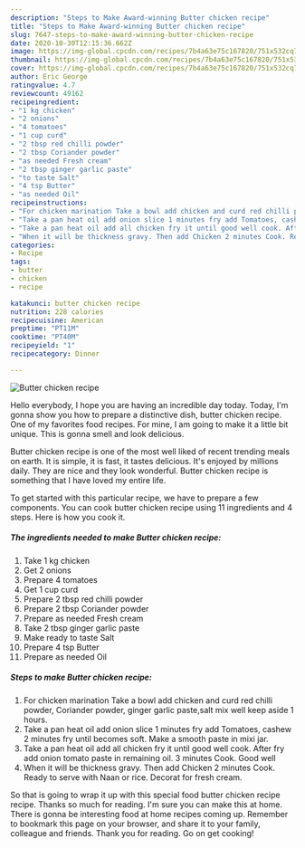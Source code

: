 ```yaml
---
description: "Steps to Make Award-winning Butter chicken recipe"
title: "Steps to Make Award-winning Butter chicken recipe"
slug: 7647-steps-to-make-award-winning-butter-chicken-recipe
date: 2020-10-30T12:15:36.662Z
image: https://img-global.cpcdn.com/recipes/7b4a63e75c167820/751x532cq70/butter-chicken-recipe-recipe-main-photo.jpg
thumbnail: https://img-global.cpcdn.com/recipes/7b4a63e75c167820/751x532cq70/butter-chicken-recipe-recipe-main-photo.jpg
cover: https://img-global.cpcdn.com/recipes/7b4a63e75c167820/751x532cq70/butter-chicken-recipe-recipe-main-photo.jpg
author: Eric George
ratingvalue: 4.7
reviewcount: 49162
recipeingredient:
- "1 kg chicken"
- "2 onions"
- "4 tomatoes"
- "1 cup curd"
- "2 tbsp red chilli powder"
- "2 tbsp Coriander powder"
- "as needed Fresh cream"
- "2 tbsp ginger garlic paste"
- "to taste Salt"
- "4 tsp Butter"
- "as needed Oil"
recipeinstructions:
- "For chicken marination Take a bowl add chicken and curd red chilli powder, Coriander powder, ginger garlic paste,salt mix well keep aside 1 hours."
- "Take a pan heat oil add onion slice 1 minutes fry add Tomatoes, cashew 2 minutes fry until becomes soft. Make a smooth paste in mixi jar."
- "Take a pan heat oil add all chicken fry it until good well cook. After fry add onion tomato paste in remaining oil. 3 minutes Cook. Good well"
- "When it will be thickness gravy. Then add Chicken 2 minutes Cook. Ready to serve with Naan or rice. Decorat for fresh cream."
categories:
- Recipe
tags:
- butter
- chicken
- recipe

katakunci: butter chicken recipe 
nutrition: 228 calories
recipecuisine: American
preptime: "PT11M"
cooktime: "PT40M"
recipeyield: "1"
recipecategory: Dinner

---
```



![Butter chicken recipe](https://img-global.cpcdn.com/recipes/7b4a63e75c167820/751x532cq70/butter-chicken-recipe-recipe-main-photo.jpg)

Hello everybody, I hope you are having an incredible day today. Today, I'm gonna show you how to prepare a distinctive dish, butter chicken recipe. One of my favorites food recipes. For mine, I am going to make it a little bit unique. This is gonna smell and look delicious.



Butter chicken recipe is one of the most well liked of recent trending meals on earth. It is simple, it is fast, it tastes delicious. It's enjoyed by millions daily. They are nice and they look wonderful. Butter chicken recipe is something that I have loved my entire life.


To get started with this particular recipe, we have to prepare a few components. You can cook butter chicken recipe using 11 ingredients and 4 steps. Here is how you cook it.

<!--inarticleads1-->

##### The ingredients needed to make Butter chicken recipe:

1. Take 1 kg chicken
1. Get 2 onions
1. Prepare 4 tomatoes
1. Get 1 cup curd
1. Prepare 2 tbsp red chilli powder
1. Prepare 2 tbsp Coriander powder
1. Prepare as needed Fresh cream
1. Take 2 tbsp ginger garlic paste
1. Make ready to taste Salt
1. Prepare 4 tsp Butter
1. Prepare as needed Oil




<!--inarticleads2-->

##### Steps to make Butter chicken recipe:

1. For chicken marination Take a bowl add chicken and curd red chilli powder, Coriander powder, ginger garlic paste,salt mix well keep aside 1 hours.
1. Take a pan heat oil add onion slice 1 minutes fry add Tomatoes, cashew 2 minutes fry until becomes soft. Make a smooth paste in mixi jar.
1. Take a pan heat oil add all chicken fry it until good well cook. After fry add onion tomato paste in remaining oil. 3 minutes Cook. Good well
1. When it will be thickness gravy. Then add Chicken 2 minutes Cook. Ready to serve with Naan or rice. Decorat for fresh cream.




So that is going to wrap it up with this special food butter chicken recipe recipe. Thanks so much for reading. I'm sure you can make this at home. There is gonna be interesting food at home recipes coming up. Remember to bookmark this page on your browser, and share it to your family, colleague and friends. Thank you for reading. Go on get cooking!
